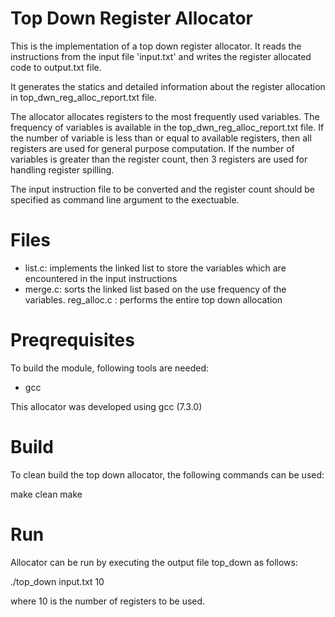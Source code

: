 # Top Down Register Allocator

This is the implementation of a top down register allocator. It reads the instructions from the input file 'input.txt' and writes the register allocated code to output.txt file. 

It generates the statics and detailed information about the register allocation in top_dwn_reg_alloc_report.txt file. 

The allocator allocates registers to the most frequently used variables. The frequency of variables is available in the top_dwn_reg_alloc_report.txt file. If the number of variable is less than or equal to available registers, then all registers are used for general purpose computation. If the number of variables is greater than the register count, then 3 registers are used for handling register spilling.

The input instruction file to be converted and the register count should be specified as command line argument to the exectuable.

# Files
- list.c: implements the linked list to store the variables which are encountered in the input instructions
- merge.c: sorts the linked list based on the use frequency of the variables.
reg_alloc.c : performs the entire top down allocation

# Preqrequisites
To build the module, following tools are needed:
- gcc

This allocator was developed using gcc (7.3.0)

# Build
To clean build the top down allocator, the following commands can be used:

make clean
make 

# Run
Allocator can be run by executing the output file top_down as follows:

./top_down input.txt 10

where 10 is the number of registers to be used.

